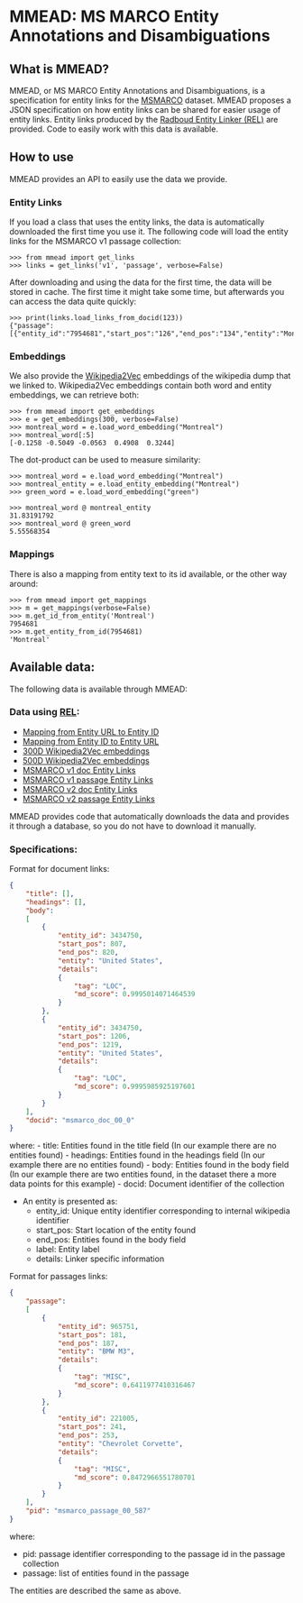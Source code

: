 # MMEAD: MS MARCO Entity Annotations and Disambiguations

## What is MMEAD?
MMEAD, or MS MARCO Entity Annotations and Disambiguations, is a specification for entity links
for the [MSMARCO](https://microsoft.github.io/msmarco/) dataset. MMEAD proposes a JSON specification on how
entity links can be shared for easier usage of entity links. Entity links produced by the
[Radboud Entity Linker (REL)](https://github.com/informargi/rel) are provided. Code to easily work with this data is available.

## How to use
MMEAD provides an API to easily use the data we provide.

### Entity Links
If you load a class that uses the entity links, the data is automatically downloaded the first time you use it.
The following code will load the entity links for the MSMARCO v1 passage collection:
```Python3
>>> from mmead import get_links
>>> links = get_links('v1', 'passage', verbose=False)
```
After downloading and using the data for the first time, the data will be stored in cache. The first time
it might take some time, but afterwards you can access the data quite quickly:
```python3
>>> print(links.load_links_from_docid(123))
{"passage":[{"entity_id":"7954681","start_pos":"126","end_pos":"134","entity":"Montreal"}],"pid":"123"}
```

### Embeddings
We also provide the [Wikipedia2Vec](https://wikipedia2vec.github.io/wikipedia2vec/) embeddings of the wikipedia dump 
that we linked to. Wikipedia2Vec embeddings contain both word and entity embeddings, we can retrieve both:
```Python3
>>> from mmead import get_embeddings
>>> e = get_embeddings(300, verbose=False)
>>> montreal_word = e.load_word_embedding("Montreal")
>>> montreal_word[:5]
[-0.1258 -0.5049 -0.0563  0.4908  0.3244]
```

The dot-product can be used to measure similarity:
```Python3
>>> montreal_word = e.load_word_embedding("Montreal")
>>> montreal_entity = e.load_entity_embedding("Montreal")
>>> green_word = e.load_word_embedding("green")

>>> montreal_word @ montreal_entity
31.83191792
>>> montreal_word @ green_word
5.55568354
```

### Mappings
There is also a mapping from entity text to its id available, or the other way around:
```Python3
>>> from mmead import get_mappings
>>> m = get_mappings(verbose=False)
>>> m.get_id_from_entity('Montreal')
7954681
>>> m.get_entity_from_id(7954681)
'Montreal'
```


## Available data:
The following data is available through MMEAD: 

### Data using [REL](https://github.com/informagi/REL):
- [Mapping from Entity URL to Entity ID](https://rgw.cs.uwaterloo.ca/JIMMYLIN-bucket0/mmead/entity_id_map.json.gz)
- [Mapping from Entity ID to Entity URL](https://rgw.cs.uwaterloo.ca/JIMMYLIN-bucket0/mmead/id_entity_map.json.gz)
- [300D Wikipedia2Vec embeddings](https://rgw.cs.uwaterloo.ca/JIMMYLIN-bucket0/mmead/enwiki-20190701-wiki2vec-dim300.tar.bz2)
- [500D Wikipedia2Vec embeddings](https://rgw.cs.uwaterloo.ca/JIMMYLIN-bucket0/mmead/enwiki-20190701-wiki2vec-dim500.tar.bz2)
- [MSMARCO v1 doc Entity Links](https://rgw.cs.uwaterloo.ca/JIMMYLIN-bucket0/mmead/msmarco_v1_docs_links_v1.0.json.gz)
- [MSMARCO v1 passage Entity Links](https://rgw.cs.uwaterloo.ca/JIMMYLIN-bucket0/mmead/msmarco_v1_passage_links_v1.0.json.gz)
- [MSMARCO v2 doc Entity Links](https://rgw.cs.uwaterloo.ca/JIMMYLIN-bucket0/mmead/msmarco_v2_doc_links_v1.0.tar)
- [MSMARCO v2 passage Entity Links](https://rgw.cs.uwaterloo.ca/JIMMYLIN-bucket0/mmead/msmarco_v2_passage_links_v1.0.tar)

MMEAD provides code that automatically downloads the data and provides it
through a database, so you do not have to download it manually. 

### Specifications:
Format for document links:

```json
{
    "title": [],
    "headings": [],
    "body": 
    [
        {
            "entity_id": 3434750,
            "start_pos": 807,
            "end_pos": 820,
            "entity": "United States", 
            "details": 
            {
                "tag": "LOC",
                "md_score": 0.9995014071464539
            }
        },       
        {
            "entity_id": 3434750,
            "start_pos": 1206,
            "end_pos": 1219,
            "entity": "United States",
            "details": 
            {
                "tag": "LOC",
                "md_score": 0.9995985925197601
            }
        }
    ], 
    "docid": "msmarco_doc_00_0"
}
```
where: 
    - title: Entities found in the title field (In our example there are no entities found) 
    - headings: Entities found in the headings field (In our example there are no entities found) 
    - body: Entities found in the body field (In our example there are two entities found, in the dataset there a more data points for this example) 
    - docid: Document identifier of the collection

- An entity is presented as:
    - entity_id: Unique entity identifier corresponding to internal wikipedia identifier
    - start_pos: Start location of the entity found
    - end_pos: Entities found in the body field
    - label: Entity label
    - details: Linker specific information 

Format for passages links:

```json
{
    "passage": 
    [
        {
            "entity_id": 965751,
            "start_pos": 181,
            "end_pos": 187,
            "entity": "BMW M3",
            "details": 
            {
                "tag": "MISC",
                "md_score": 0.6411977410316467
            }
        },
        {
            "entity_id": 221005,
            "start_pos": 241,
            "end_pos": 253,
            "entity": "Chevrolet Corvette",
            "details": 
            {
                "tag": "MISC",
                "md_score": 0.8472966551780701
            }
        }
    ],
    "pid": "msmarco_passage_00_587"
}
```

where:
- pid: passage identifier corresponding to the passage id in the passage collection
- passage: list of entities found in the passage

The entities are described the same as above. 
